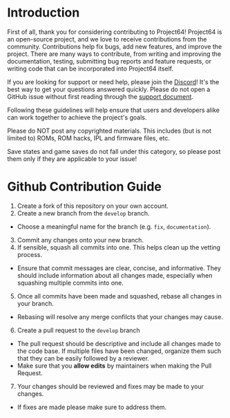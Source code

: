 # Introduction

First of all, thank you for considering contributing to Project64! Project64 is an open-source project, and we love to receive contributions from the community. Contributions help fix bugs, add new features, and improve the project. There are many ways to contribute, from writing and improving the documentation, testing, submitting bug reports and feature requests, or writing code that can be incorporated into Project64 itself.

If you are looking for support or need help, please join the [Discord](https://discord.gg/Cg3zquF)! It's the best way to get your questions answered quickly. Please do not open a GitHub issue without first reading through the [support document](../Docs/SUPPORT.md).

Following these guidelines will help ensure that users and developers alike can work together to achieve the project's goals.

Please do NOT post any copyrighted materials. This includes (but is not limited to) ROMs, ROM hacks, IPL and firmware files, etc.

Save states and game saves do not fall under this category, so please post them only if they are applicable to your issue!

# Github Contribution Guide

1. Create a fork of this repository on your own account.
2. Create a new branch from the `develop` branch.
  * Choose a meaningful name for the branch (e.g. `fix`, `documentation`).
3. Commit any changes onto your new branch.
4. If sensible, squash all commits into one. This helps clean up the vetting process.
  * Ensure that commit messages are clear, concise, and informative. They should include information about all changes made, especially when squashing multiple commits into one.
5. Once all commits have been made and squashed, rebase all changes in your branch.
  * Rebasing will resolve any merge confilcts that your changes may cause.
6. Create a pull request to the `develop` branch
  * The pull request should be descriptive and include all changes made to the code base. If multiple files have been changed, organize them such that they can be easily followed by a reviewer.
  * Make sure that you **allow edits** by maintainers when making the Pull Request.
7. Your changes should be reviewed and fixes may be made to your changes.
  * If fixes are made please make sure to address them.
